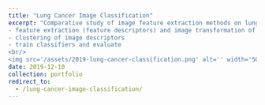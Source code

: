 ```yaml
---
title: "Lung Cancer Image Classification"
excerpt: "Comparative study of image feature extraction methods on lung cancer image classification.
- feature extraction (feature descriptors) and image transformation of lungs CT image
- clustering of image descriptors
- train classifiers and evaluate
<br/>
<img src='/assets/2019-lung-cancer-classification.png' alt='' width='500'/>"
date: 2019-12-10
collection: portfolio
redirect_to: 
  - /lung-cancer-image-classification/
---
```

